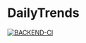 # DailyTrends

[![BACKEND-CI](https://github.com/carlCarlson6/DailyTrends/actions/workflows/backend.yml/badge.svg)](https://github.com/carlCarlson6/DailyTrends/actions/workflows/backend.yml)
